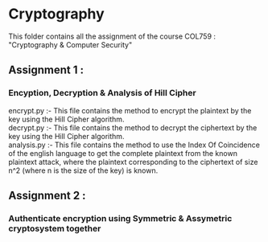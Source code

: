 # Cryptography
This folder contains all the assignment of the course COL759 : "Cryptography &amp; Computer Security"

## Assignment 1 :  
### Encyption, Decryption & Analysis of Hill Cipher
encrypt.py :- This file contains the method to encrypt the plaintext by the key using the Hill Cipher algorithm.<br />
decrypt.py :- This file contains the method to decrypt the ciphertext by the key using the Hill Cipher algorithm.<br />
analysis.py :- This file contains the method to use the Index Of Coincidence of the english language to get the complete plaintext from the known plaintext attack, where the plaintext corresponding to the ciphertext of size n^2 (where n is the size of the key) is known.<br />

## Assignment 2 :  
### Authenticate encryption using Symmetric & Assymetric cryptosystem together
